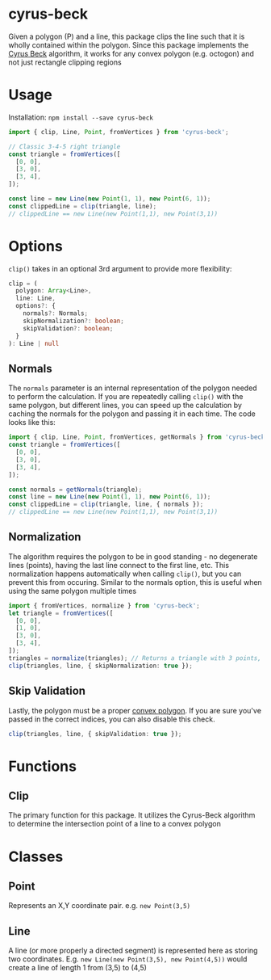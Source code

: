 # cyrus-beck

Given a polygon (P) and a line, this package clips the line such that it is wholly contained within the polygon. Since this package implements the [Cyrus Beck](https://en.wikipedia.org/wiki/Cyrus%E2%80%93Beck_algorithm) algorithm, it works for any convex polygon (e.g. octogon) and not just rectangle clipping regions

# Usage

Installation: `npm install --save cyrus-beck`

```ts
import { clip, Line, Point, fromVertices } from 'cyrus-beck';

// Classic 3-4-5 right triangle
const triangle = fromVertices([
  [0, 0],
  [3, 0],
  [3, 4],
]);

const line = new Line(new Point(1, 1), new Point(6, 1));
const clippedLine = clip(triangle, line);
// clippedLine == new Line(new Point(1,1), new Point(3,1))
```

# Options

`clip()` takes in an optional 3rd argument to provide more flexibility:

```ts
clip = (
  polygon: Array<Line>,
  line: Line,
  options?: {
    normals?: Normals;
    skipNormalization?: boolean;
    skipValidation?: boolean;
  }
): Line | null
```

## Normals

The `normals` parameter is an internal representation of the polygon needed to perform the calculation. If you are repeatedly calling `clip()` with the same polygon, but different lines, you can speed up the calculation by caching the normals for the polygon and passing it in each time. The code looks like this:

```ts
import { clip, Line, Point, fromVertices, getNormals } from 'cyrus-beck';
const triangle = fromVertices([
  [0, 0],
  [3, 0],
  [3, 4],
]);

const normals = getNormals(triangle);
const line = new Line(new Point(1, 1), new Point(6, 1));
const clippedLine = clip(triangle, line, { normals });
// clippedLine == new Line(new Point(1,1), new Point(3,1))
```

## Normalization

The algorithm requires the polygon to be in good standing - no degenerate lines (points), having the last line connect to the first line, etc. This normalization happens automatically when calling `clip()`, but you can prevent this from occuring. Similar to the normals option, this is useful when using the same polygon multiple times

```ts
import { fromVertices, normalize } from 'cyrus-beck';
let triangle = fromVertices([
  [0, 0],
  [1, 0],
  [3, 0],
  [3, 4],
]);
triangles = normalize(triangles); // Returns a triangle with 3 points, not 4
clip(triangles, line, { skipNormalization: true });
```

## Skip Validation

Lastly, the polygon must be a proper [convex polygon](https://en.wikipedia.org/wiki/Convex_polygon). If you are sure you've passed in the correct indices, you can also disable this check.

```ts
clip(triangles, line, { skipValidation: true });
```

# Functions

## Clip

The primary function for this package. It utilizes the Cyrus-Beck algorithm to determine the intersection point of a line to a convex polygon

# Classes

## Point

Represents an X,Y coordinate pair. e.g. `new Point(3,5)`

## Line

A line (or more properly a directed segment) is represented here as storing two coordinates. E.g. `new Line(new Point(3,5), new Point(4,5))` would create a line of length 1 from (3,5) to (4,5)
